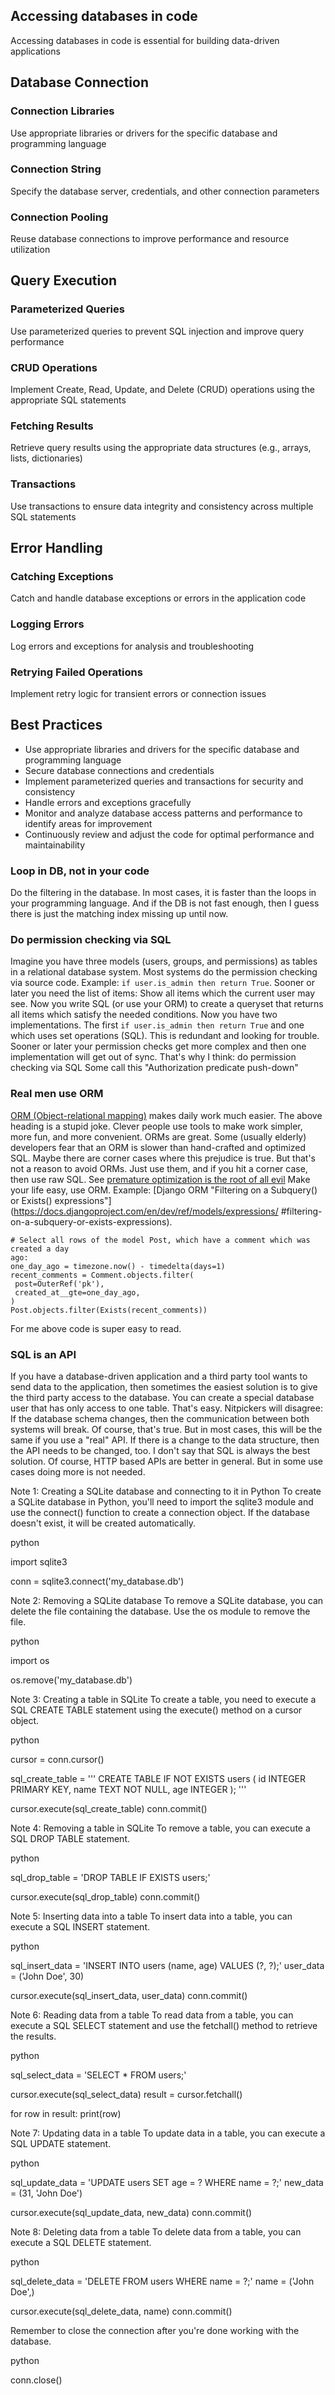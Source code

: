 ## Accessing databases in code
Accessing databases in code is essential for building data-driven applications

## Database Connection
### Connection Libraries
Use appropriate libraries or drivers for the specific database and programming language

### Connection String
Specify the database server, credentials, and other connection parameters

### Connection Pooling
Reuse database connections to improve performance and resource utilization

## Query Execution

### Parameterized Queries
Use parameterized queries to prevent SQL injection and improve query performance

### CRUD Operations
Implement Create, Read, Update, and Delete (CRUD) operations using the appropriate SQL statements

### Fetching Results
Retrieve query results using the appropriate data structures (e.g., arrays, lists, dictionaries)

### Transactions
Use transactions to ensure data integrity and consistency across multiple SQL statements

##  Error Handling
### Catching Exceptions
Catch and handle database exceptions or errors in the application code

### Logging Errors
Log errors and exceptions for analysis and troubleshooting

### Retrying Failed Operations
Implement retry logic for transient errors or connection issues

## Best Practices
- Use appropriate libraries and drivers for the specific database and programming language
- Secure database connections and credentials
- Implement parameterized queries and transactions for security and consistency
- Handle errors and exceptions gracefully
- Monitor and analyze database access patterns and performance to identify areas for improvement
- Continuously review and adjust the code for optimal performance and maintainability

### Loop in DB, not in your code
Do the filtering in the database. In most cases, it is faster than the
loops in your programming language. And if the DB is not fast enough,
then I guess there is just the matching index missing up until now.
### Do permission checking via SQL
Imagine you have three models (users, groups, and permissions) as tables
in a relational database system.
Most systems do the permission checking via source code. Example: `if
user.is_admin then return True`. 
Sooner or later you need the list of items: Show all items which the
current user may see.
Now you write SQL (or use your ORM) to create a queryset that returns
all items which satisfy the needed conditions.
Now you have two implementations. The first `if user.is_admin then
return True` and one which uses set operations (SQL). This is redundant and looking
for trouble. Sooner or later your permission checks get more complex and then one 
implementation will get out of sync.
That's why I think: do permission checking via SQL
Some call this "Authorization predicate push-down"
### Real men use ORM
[ORM (Object-relational mapping)](https://en.wikipedia.org/wiki/Objectrelational_mapping) makes daily
work much easier. The above heading is a stupid joke. Clever people use tools to 
make work simpler, more fun, and more
convenient. ORMs are great. 
Some (usually elderly) developers fear that an ORM is slower than hand-crafted and 
optimized SQL. Maybe
there are corner cases where this prejudice is true. But that's not a reason to 
avoid ORMs. Just use them,
and if you hit a corner case, then use raw SQL.
See [premature optimization is the root of all evil](#premature-optimization-isthe-root-of-all-evil)
Make your life easy, use ORM.
Example: [Django ORM "Filtering on a Subquery() or Exists() 
expressions"](https://docs.djangoproject.com/en/dev/ref/models/expressions/
#filtering-on-a-subquery-or-exists-expressions). 
```
# Select all rows of the model Post, which have a comment which was created a day 
ago:
one_day_ago = timezone.now() - timedelta(days=1)
recent_comments = Comment.objects.filter(
 post=OuterRef('pk'),
 created_at__gte=one_day_ago,
)
Post.objects.filter(Exists(recent_comments))
```
For me above code is super easy to read.
### SQL is an API
If you have a database-driven application and a third party tool wants
to send data to the application, then sometimes the easiest solution is
to give the third party access to the database.
You can create a special database user that has only access to one table.
That's easy.
Nitpickers will disagree: If the database schema changes, then the
communication between both systems will break. Of course, that's true.
But in most cases, this will be the same if you use a "real" API. If
there is a change to the data structure, then the API needs to be
changed, too.
I don't say that SQL is always the best solution. Of course, HTTP based
APIs are better in general. But in some use cases doing more is not
needed.


Note 1: Creating a SQLite database and connecting to it in Python
To create a SQLite database in Python, you'll need to import the sqlite3 module and use the connect() function to create a connection object. If the database doesn't exist, it will be created automatically.

python

import sqlite3

conn = sqlite3.connect('my_database.db')

Note 2: Removing a SQLite database
To remove a SQLite database, you can delete the file containing the database. Use the os module to remove the file.

python

import os

os.remove('my_database.db')

Note 3: Creating a table in SQLite
To create a table, you need to execute a SQL CREATE TABLE statement using the execute() method on a cursor object.

python

cursor = conn.cursor()

sql_create_table = '''
CREATE TABLE IF NOT EXISTS users (
    id INTEGER PRIMARY KEY,
    name TEXT NOT NULL,
    age INTEGER
);
'''

cursor.execute(sql_create_table)
conn.commit()

Note 4: Removing a table in SQLite
To remove a table, you can execute a SQL DROP TABLE statement.

python

sql_drop_table = 'DROP TABLE IF EXISTS users;'

cursor.execute(sql_drop_table)
conn.commit()

Note 5: Inserting data into a table
To insert data into a table, you can execute a SQL INSERT statement.

python

sql_insert_data = 'INSERT INTO users (name, age) VALUES (?, ?);'
user_data = ('John Doe', 30)

cursor.execute(sql_insert_data, user_data)
conn.commit()

Note 6: Reading data from a table
To read data from a table, you can execute a SQL SELECT statement and use the fetchall() method to retrieve the results.

python

sql_select_data = 'SELECT * FROM users;'

cursor.execute(sql_select_data)
result = cursor.fetchall()

for row in result:
    print(row)

Note 7: Updating data in a table
To update data in a table, you can execute a SQL UPDATE statement.

python

sql_update_data = 'UPDATE users SET age = ? WHERE name = ?;'
new_data = (31, 'John Doe')

cursor.execute(sql_update_data, new_data)
conn.commit()

Note 8: Deleting data from a table
To delete data from a table, you can execute a SQL DELETE statement.

python

sql_delete_data = 'DELETE FROM users WHERE name = ?;'
name = ('John Doe',)

cursor.execute(sql_delete_data, name)
conn.commit()

Remember to close the connection after you're done working with the database.

python

conn.close()
